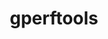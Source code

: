 ---
title: "gperftools"
layout: cache
categories: [package, v0.18]
meta: {"versions": ["2.9.1"], "compilers": ["gcc@7.5.0"]}
spec_files: 
 - spec-0.json
spec_names:
 - 'gperftools@2.9.1%gcc@7.5.0+debugalloc~dynamic_sized_delete_support+libunwind~sized_delete arch=linux-ubuntu18.04-x86_64 ^libunwind@1.6.2%gcc@7.5.0~block_signals~conservative_checks~cxx_exceptions~debug~debug_frame+docs+pic+tests+weak_backtrace+xz~zlib components=none libs=shared,static arch=linux-ubuntu18.04-x86_64 ^xz@5.2.5%gcc@7.5.0+pic libs=shared,static arch=linux-ubuntu18.04-x86_64'
---